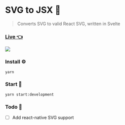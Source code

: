 # SVG to JSX 🍭
> Converts SVG to valid React SVG, written in Svelte

### [Live 👈](http://svg2jsx.herokuapp.com/)

<img src="https://media.giphy.com/media/3ohzdFDUko7qK0xF4I/giphy.gif"/>

### Install ⚙️

```
yarn
```

### Start 🏃

```
yarn start:development
```

### Todo 📝

- [ ] Add react-native SVG support
